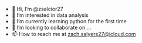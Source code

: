 - 👋 Hi, I’m @zsalcior27
- 👀 I’m interested in data analysis 
- 🌱 I’m currently learning python for the first time
- 💞️ I’m looking to collaborate on ...
- 📫 How to reach me at zach.salyers27@icloud.com

<!---
zsalcior27/zsalcior27 is a ✨ special ✨ repository because its `README.md` (this file) appears on your GitHub profile.
You can click the Preview link to take a look at your changes.
--->
